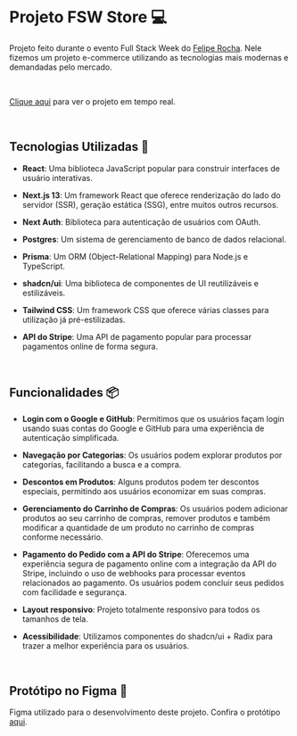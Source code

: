 # Projeto FSW Store 💻

Projeto feito durante o evento Full Stack Week do [Felipe Rocha](https://www.youtube.com/@dicasparadevs). Nele fizemos um projeto e-commerce utilizando as tecnologias mais modernas e demandadas pelo mercado.

&nbsp;

[Clique aqui](https://fsw-store-ten.vercel.app/) para ver o projeto em tempo real.

&nbsp;

## Tecnologias Utilizadas 🚀

- **React**: Uma biblioteca JavaScript popular para construir interfaces de usuário interativas.

- **Next.js 13**: Um framework React que oferece renderização do lado do servidor (SSR), geração estática (SSG), entre muitos outros recursos.

- **Next Auth**: Biblioteca para autenticação de usuários com OAuth.

- **Postgres**: Um sistema de gerenciamento de banco de dados relacional.

- **Prisma**: Um ORM (Object-Relational Mapping) para Node.js e TypeScript.

- **shadcn/ui**: Uma biblioteca de componentes de UI reutilizáveis e estilizáveis.

- **Tailwind CSS**: Um framework CSS que oferece várias classes para utilização já pré-estilizadas.

- **API do Stripe**: Uma API de pagamento popular para processar pagamentos online de forma segura.

&nbsp;

## Funcionalidades 📦

- **Login com o Google e GitHub**: Permitimos que os usuários façam login usando suas contas do Google e GitHub para uma experiência de autenticação simplificada.

- **Navegação por Categorias**: Os usuários podem explorar produtos por categorias, facilitando a busca e a compra.

- **Descontos em Produtos**: Alguns produtos podem ter descontos especiais, permitindo aos usuários economizar em suas compras.

- **Gerenciamento do Carrinho de Compras**: Os usuários podem adicionar produtos ao seu carrinho de compras, remover produtos e também modificar a quantidade de um produto no carrinho de compras conforme necessário.

- **Pagamento do Pedido com a API do Stripe**: Oferecemos uma experiência segura de pagamento online com a integração da API do Stripe, incluindo o uso de webhooks para processar eventos relacionados ao pagamento. Os usuários podem concluir seus pedidos com facilidade e segurança.

- **Layout responsivo**: Projeto totalmente responsivo para todos os tamanhos de tela.

- **Acessibilidade**: Utilizamos componentes do shadcn/ui + Radix para trazer a melhor experiência para os usuários.

&nbsp;

## Protótipo no Figma 🎨

Figma utilizado para o desenvolvimento deste projeto. Confira o protótipo [aqui](https://www.figma.com/file/Y8jmabSZXxAobeUJQdI4bm/FSW-Store-%5BLive%5D?type=design&mode=design&t=JoIB87O9jkqADxpN-1).
